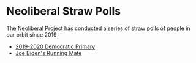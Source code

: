 # Neoliberal Straw Polls

The Neoliberal Project has conducted a series of straw polls of people in our orbit since 2019

* [2019-2020 Democratic Primary](/DemocraticPrimary2020)
* [Joe Biden's Running Mate](/DemocraticVeepstakes2020)
